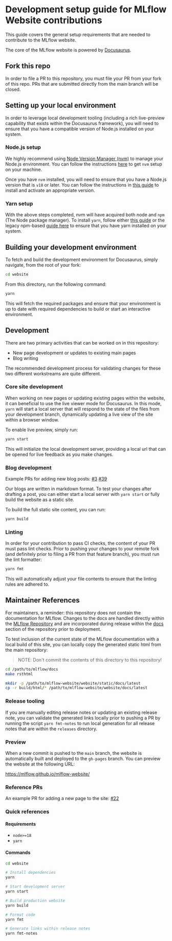 # Development setup guide for MLflow Website contributions

This guide covers the general setup requirements that are needed to contribute to the MLflow website.

The core of the MLflow website is powered by [Docusaurus](https://docusaurus.io/).

## Fork this repo

In order to file a PR to this repository, you must file your PR from your fork of this repo. PRs that are submitted directly from the main branch will be closed.

## Setting up your local environment

In order to leverage local development tooling (including a rich live-preview capability that exists within the Docusaurus framework), you will
need to ensure that you have a compatible version of Node.js installed on your system.

### Node.js setup

We highly recommend using [Node Version Manager (nvm)](https://github.com/nvm-sh/nvm) to manage your Node.js environment. You can follow the instructions [here](https://github.com/nvm-sh/nvm?tab=readme-ov-file#installing-and-updating) to get `nvm` setup on your machine.

Once you have `nvm` installed, you will need to ensure that you have a Node.js version that is `v18` or later. You can follow the instructions in [this guide](https://nodesource.com/blog/installing-node-js-tutorial-using-nvm-on-mac-os-x-and-ubuntu/) to install and activate an appropriate version.

### Yarn setup

With the above steps completed, nvm will have acquired both node and `npm` (The Node package manager). To install `yarn`, follow either [this guide](https://yarnpkg.com/getting-started/install) or the legacy npm-based [guide here](https://classic.yarnpkg.com/lang/en/docs/install/#mac-stable) to ensure that you have yarn installed on your system.

## Building your development environment

To fetch and build the development environment for Docusaurus, simply navigate, from the root of your fork:

```bash
cd website
```

From this directory, run the following command:

```bash
yarn
```

This will fetch the required packages and ensure that your environment is up to date with required dependencies to build or start an interactive environment.

## Development

There are two primary activities that can be worked on in this repository:

- New page development or updates to existing main pages
- Blog writing

The recommended development process for validating changes for these two different workstreams are quite different.

### Core site development

When working on new pages or updating existing pages within the website, it can beneficial to use the live viewer mode for Docusaurus.
In this mode, `yarn` will start a local server that will respond to the state of the files from your development branch, dynamically updating
a live view of the site within a browser window.

To enable live preview, simply run:

```bash
yarn start
```

This will initialize the local development server, providing a local url that can be opened for live feedback as you make changes.

### Blog development

Example PRs for adding new blog posts: [#3](https://github.com/mlflow/mlflow-website/pull/3) [#39](https://github.com/mlflow/mlflow-website/pull/39)

Our blogs are written in markdown format. To test your changes after drafting a post, you can either start a local server with `yarn start` or fully build the website as a static site.

To build the full static site content, you can run:

```bash
yarn build
```

### Linting

In order for your contribution to pass CI checks, the content of your PR must pass lint checks.
Prior to pushing your changes to your remote fork (and definitely prior to filing a PR from that feature branch), you must run
the lint formatter:

```bash
yarn fmt
```

This will automatically adjust your file contents to ensure that the linting rules are adhered to.

## Maintainer References

For maintainers, a reminder: this repository does not contain the documentation for MLflow. Changes to the docs are handled directly within the
[MLflow Repository](https://github.com/mlflow/mlflow/tree/master/docs/source) and are incorporated during release within the [docs](https://github.com/mlflow/mlflow-website/tree/main/website/static/docs) section of the repository prior to deployment.

To test inclusion of the current state of the MLflow documentation with a local build of this site, you can locally copy the generated static html
from the main repository:

> NOTE: Don't commit the contents of this directory to this repository!

```bash
cd /path/to/mlflow/docs
make rsthtml

mkdir -p /path/to/mlflow-website/website/static/docs/latest
cp -r build/html/* /path/to/mlflow-website/website/docs/latest
```

### Release tooling

If you are manually editing release notes or updating an existing release note, you can validate the generated links locally prior to pushing a PR by
running the script ``yarn fmt-notes`` to run local generation for all release notes that are within the ``releases`` directory.

### Preview

When a new commit is pushed to the `main` branch, the website is automatically built and deployed to the `gh-pages` branch. You can preview the website at the following URL:

https://mlflow.github.io/mlflow-website/

### Reference PRs

An example PR for adding a new page to the site: [#22](https://github.com/mlflow/mlflow-website/pull/22)

### Quick references

#### Requirements

- `node>=18`
- `yarn`

#### Commands

```bash
cd website

# Install dependencies
yarn

# Start development server
yarn start

# Build production website
yarn build

# Format code
yarn fmt

# Generate links within release notes
yarn fmt-notes
```
